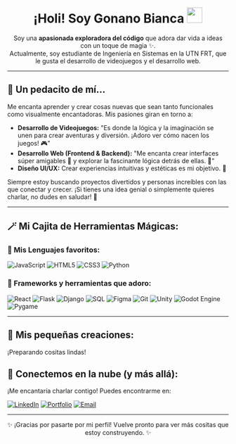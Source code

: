 <h1 align="center">
  ¡Holi! Soy Gonano Bianca <img src="https://media.giphy.com/media/hvRJCLFzcasrR4ia7z/giphy.gif" width="35"></h1>
</h1>

<p align="center">
  Soy una <b>apasionada exploradora del código</b> que adora dar vida a ideas con un toque de magia ✨. <br>
  Actualmente, soy estudiante de Ingeniería en Sistemas en la UTN FRT, que le gusta el desarrollo de videojuegos y el desarrollo web.
</p>

---

## 🌸 Un pedacito de mí...

Me encanta aprender y crear cosas nuevas que sean tanto funcionales como visualmente encantadoras. Mis pasiones giran en torno a:

* <b>Desarrollo de Videojuegos:</b> "Es donde la lógica y la imaginación se unen para crear aventuras y diversión. ¡Adoro ver cómo nacen los juegos! 🎮"
* <b>Desarrollo Web (Frontend & Backend):</b> "Me encanta crear interfaces súper amigables 🎨 y explorar la fascinante lógica detrás de ellas. 🧠"
* <b>Diseño UI/UX:</b> Crear experiencias intuitivas y estéticas es mi objetivo. 🎀

Siempre estoy buscando proyectos divertidos y personas increíbles con las que conectar y crecer. ¡Si tienes una idea genial o simplemente quieres charlar, no dudes en saludar! 👋

---

## 🪄 Mi Cajita de Herramientas Mágicas: 

### 🌿 Mis Lenguajes favoritos:

<p>
  <img src="https://img.shields.io/badge/JavaScript-FCE8D8?style=flat-square&logo=javascript&logoColor=grey" alt="JavaScript">
  <img src="https://img.shields.io/badge/HTML5-FFC0CB?style=flat-square&logo=html5&logoColor=white" alt="HTML5">
  <img src="https://img.shields.io/badge/CSS3-ADD8E6?style=flat-square&logo=css3&logoColor=white" alt="CSS3">
  <img src="https://img.shields.io/badge/Python-98FB98?style=flat-square&logo=python&logoColor=white" alt="Python">
  </p>

### 🌷 Frameworks y herramientas que adoro:

<p>
  <img src="https://img.shields.io/badge/React-B0E0E6?style=flat-square&logo=react&logoColor=black" alt="React">
  <img src="https://img.shields.io/badge/Flask-E6CCFF?style=flat-square&logo=flask&logoColor=black" alt="Flask">
  <img src="https://img.shields.io/badge/Django-CCFFCC?style=flat-square&logo=django&logoColor=black" alt="Django">
  <img src="https://img.shields.io/badge/SQL-D3E7F0?style=flat-square&logo=mysql&logoColor=black" alt="SQL">
  <img src="https://img.shields.io/badge/Figma-E0BBE4?style=flat-square&logo=figma&logoColor=white" alt="Figma">
  <img src="https://img.shields.io/badge/Git-FFDAB9?style=flat-square&logo=git&logoColor=black" alt="Git">
  <img src="https://img.shields.io/badge/Unity-F0F8FF?style=flat-square&logo=unity&logoColor=black" alt="Unity">
  <img src="https://img.shields.io/badge/Godot-CCFF99?style=flat-square&logo=godotengine&logoColor=black" alt="Godot Engine">
  <img src="https://img.shields.io/badge/Pygame-B0E0E6?style=flat-square&logo=python&logoColor=black" alt="Pygame">
  </p>

---

## 🎀 Mis pequeñas creaciones:

¡Preparando cositas lindas!

## 💌 Conectemos en la nube (y más allá):

¡Me encantaría charlar contigo! Puedes encontrarme en:

<p>
  <a href="https://www.linkedin.com/in/bianca-gonano-28b987202/" target="_blank"><img src="https://img.shields.io/badge/LinkedIn-FFB6C1?style=flat-square&logo=linkedin&logoColor=white" alt="LinkedIn"></a>
  <a href="https://tuportfoliocute.com" target="_blank"><img src="https://img.shields.io/badge/Portfolio-DDA0DD?style=flat-square&logo=fiverr&logoColor=white" alt="Portfolio"></a>
  <a href="mailto:https://mail.google.com/mail/u/1/#inbox"><img src="https://img.shields.io/badge/Email-ADD8E6?style=flat-square&logo=gmail&logoColor=white" alt="Email"></a>
</p>

---

<p align="center">
  ✨ ¡Gracias por pasarte por mi perfil! Vuelve pronto para ver más cositas que estoy construyendo. ✨
</p>

